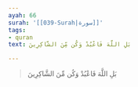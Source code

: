 ```yaml
---
ayah: 66
surah: '[[039-Surah|سورة]]'
tags:
- quran
text: بَلِ اللَّهَ فَاعْبُدْ وَكُن مِّنَ الشَّاكِرِينَ

---
```

> بَلِ اللَّهَ فَاعْبُدْ وَكُن مِّنَ الشَّاكِرِينَ
